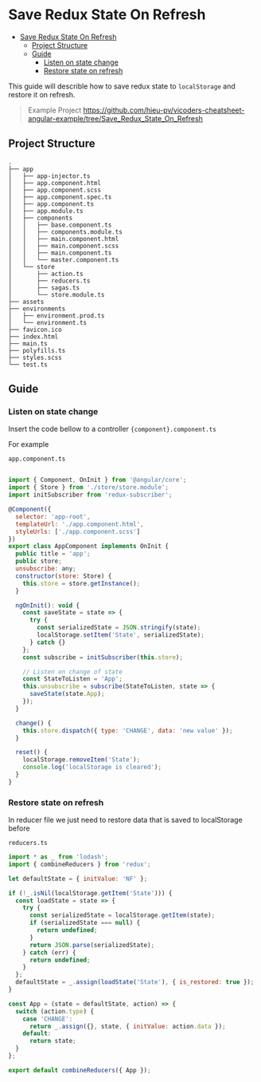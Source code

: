 # Save Redux State On Refresh

- [Save Redux State On Refresh](#save-redux-state-on-refresh)
  - [Project Structure](#project-structure)
  - [Guide](#guide)
    - [Listen on state change](#listen-on-state-change)
    - [Restore state on refresh](#restore-state-on-refresh)


This guide will describle how to save redux state to `localStorage` and restore it on refresh.

> Example Project https://github.com/hieu-pv/vicoders-cheatsheet-angular-example/tree/Save_Redux_State_On_Refresh

## Project Structure



```
.
├── app
│   ├── app-injector.ts
│   ├── app.component.html
│   ├── app.component.scss
│   ├── app.component.spec.ts
│   ├── app.component.ts
│   ├── app.module.ts
│   ├── components
│   │   ├── base.component.ts
│   │   ├── components.module.ts
│   │   ├── main.component.html
│   │   ├── main.component.scss
│   │   ├── main.component.ts
│   │   └── master.component.ts
│   └── store
│       ├── action.ts
│       ├── reducers.ts
│       ├── sagas.ts
│       └── store.module.ts
├── assets
├── environments
│   ├── environment.prod.ts
│   └── environment.ts
├── favicon.ico
├── index.html
├── main.ts
├── polyfills.ts
├── styles.scss
└── test.ts
```

## Guide

### Listen on state change

Insert the code bellow to a controller `{component}.component.ts`

For example

`app.component.ts`

```javascript

import { Component, OnInit } from '@angular/core';
import { Store } from './store/store.module';
import initSubscriber from 'redux-subscriber';

@Component({
  selector: 'app-root',
  templateUrl: './app.component.html',
  styleUrls: ['./app.component.scss']
})
export class AppComponent implements OnInit {
  public title = 'app';
  public store;
  unsubscribe: any;
  constructor(store: Store) {
    this.store = store.getInstance();
  }

  ngOnInit(): void {
    const saveState = state => {
      try {
        const serializedState = JSON.stringify(state);
        localStorage.setItem('State', serializedState);
      } catch {}
    };
    const subscribe = initSubscriber(this.store);

    // Listen on change of state
    const StateToListen = 'App';
    this.unsubscribe = subscribe(StateToListen, state => {
      saveState(state.App);
    });
  }

  change() {
    this.store.dispatch({ type: 'CHANGE', data: 'new value' });
  }

  reset() {
    localStorage.removeItem('State');
    console.log('localStorage is cleared');
  }
}


```

### Restore state on refresh

In reducer file we just need to restore data that is saved to localStorage before

`reducers.ts`

```javascript
import * as _ from 'lodash';
import { combineReducers } from 'redux';

let defaultState = { initValue: 'NF' };

if (!_.isNil(localStorage.getItem('State'))) {
  const loadState = state => {
    try {
      const serializedState = localStorage.getItem(state);
      if (serializedState === null) {
        return undefined;
      }
      return JSON.parse(serializedState);
    } catch (err) {
      return undefined;
    }
  };
  defaultState = _.assign(loadState('State'), { is_restored: true });
}

const App = (state = defaultState, action) => {
  switch (action.type) {
    case 'CHANGE':
      return _.assign({}, state, { initValue: action.data });
    default:
      return state;
  }
};

export default combineReducers({ App });

```
